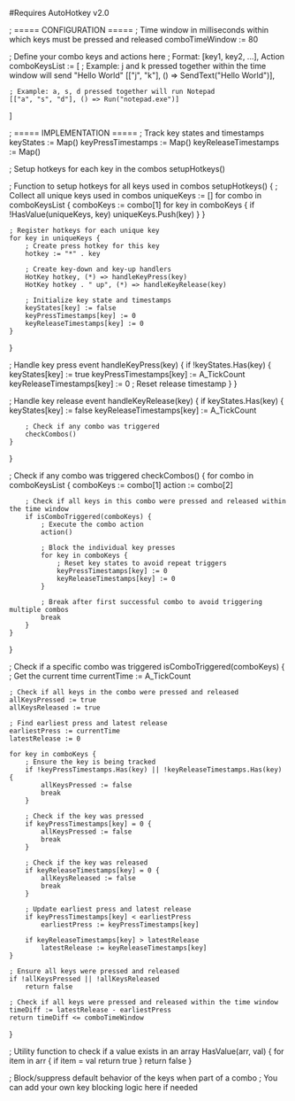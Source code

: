 #Requires AutoHotkey v2.0

; ===== CONFIGURATION =====
; Time window in milliseconds within which keys must be pressed and released
comboTimeWindow := 80

; Define your combo keys and actions here
; Format: [key1, key2, ...], Action
comboKeysList := [
    ; Example: j and k pressed together within the time window will send "Hello World"
    [["j", "k"], () => SendText("Hello World")],
    
    ; Example: a, s, d pressed together will run Notepad
    [["a", "s", "d"], () => Run("notepad.exe")]
]

; ===== IMPLEMENTATION =====
; Track key states and timestamps
keyStates := Map()
keyPressTimestamps := Map()
keyReleaseTimestamps := Map()

; Setup hotkeys for each key in the combos
setupHotkeys()

; Function to setup hotkeys for all keys used in combos
setupHotkeys() {
    ; Collect all unique keys used in combos
    uniqueKeys := []
    for combo in comboKeysList {
        comboKeys := combo[1]
        for key in comboKeys {
            if !HasValue(uniqueKeys, key)
                uniqueKeys.Push(key)
        }
    }
    
    ; Register hotkeys for each unique key
    for key in uniqueKeys {
        ; Create press hotkey for this key
        hotkey := "*" . key
        
        ; Create key-down and key-up handlers
        HotKey hotkey, (*) => handleKeyPress(key)
        HotKey hotkey . " up", (*) => handleKeyRelease(key)
        
        ; Initialize key state and timestamps
        keyStates[key] := false
        keyPressTimestamps[key] := 0
        keyReleaseTimestamps[key] := 0
    }
}

; Handle key press event
handleKeyPress(key) {
    if !keyStates.Has(key) {
        keyStates[key] := true
        keyPressTimestamps[key] := A_TickCount
        keyReleaseTimestamps[key] := 0  ; Reset release timestamp
    }
}

; Handle key release event
handleKeyRelease(key) {
    if keyStates.Has(key) {
        keyStates[key] := false
        keyReleaseTimestamps[key] := A_TickCount
        
        ; Check if any combo was triggered
        checkCombos()
    }
}

; Check if any combo was triggered
checkCombos() {
    for combo in comboKeysList {
        comboKeys := combo[1]
        action := combo[2]
        
        ; Check if all keys in this combo were pressed and released within the time window
        if isComboTriggered(comboKeys) {
            ; Execute the combo action
            action()
            
            ; Block the individual key presses
            for key in comboKeys {
                ; Reset key states to avoid repeat triggers
                keyPressTimestamps[key] := 0
                keyReleaseTimestamps[key] := 0
            }
            
            ; Break after first successful combo to avoid triggering multiple combos
            break
        }
    }
}

; Check if a specific combo was triggered
isComboTriggered(comboKeys) {
    ; Get the current time
    currentTime := A_TickCount
    
    ; Check if all keys in the combo were pressed and released
    allKeysPressed := true
    allKeysReleased := true
    
    ; Find earliest press and latest release
    earliestPress := currentTime
    latestRelease := 0
    
    for key in comboKeys {
        ; Ensure the key is being tracked
        if !keyPressTimestamps.Has(key) || !keyReleaseTimestamps.Has(key) {
            allKeysPressed := false
            break
        }
        
        ; Check if the key was pressed
        if keyPressTimestamps[key] = 0 {
            allKeysPressed := false
            break
        }
        
        ; Check if the key was released
        if keyReleaseTimestamps[key] = 0 {
            allKeysReleased := false
            break
        }
        
        ; Update earliest press and latest release
        if keyPressTimestamps[key] < earliestPress
            earliestPress := keyPressTimestamps[key]
            
        if keyReleaseTimestamps[key] > latestRelease
            latestRelease := keyReleaseTimestamps[key]
    }
    
    ; Ensure all keys were pressed and released
    if !allKeysPressed || !allKeysReleased
        return false
        
    ; Check if all keys were pressed and released within the time window
    timeDiff := latestRelease - earliestPress
    return timeDiff <= comboTimeWindow
}

; Utility function to check if a value exists in an array
HasValue(arr, val) {
    for item in arr {
        if item = val
            return true
    }
    return false
}

; Block/suppress default behavior of the keys when part of a combo
; You can add your own key blocking logic here if needed
